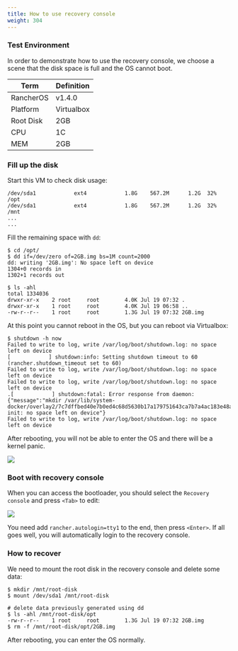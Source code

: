 ```yaml
---
title: How to use recovery console
weight: 304
---
```


### Test Environment

In order to demonstrate how to use the recovery console, we choose a scene that the disk space is full and the OS cannot boot.

| Term                  | Definition                                       |
|-----------------------|--------------------------------------------------|
| RancherOS             |  v1.4.0  |
| Platform              |  Virtualbox |
| Root Disk             |  2GB  |
| CPU                   |  1C   |
| MEM                   |  2GB  |


### Fill up the disk

Start this VM to check disk usage:

```
/dev/sda1            ext4            1.8G    567.2M      1.2G  32% /opt
/dev/sda1            ext4            1.8G    567.2M      1.2G  32% /mnt
...
...
```

Fill the remaining space with `dd`:

```
$ cd /opt/
$ dd if=/dev/zero of=2GB.img bs=1M count=2000
dd: writing '2GB.img': No space left on device
1304+0 records in
1302+1 records out

$ ls -ahl
total 1334036
drwxr-xr-x    2 root     root        4.0K Jul 19 07:32 .
drwxr-xr-x    1 root     root        4.0K Jul 19 06:58 ..
-rw-r--r--    1 root     root        1.3G Jul 19 07:32 2GB.img
```

At this point you cannot reboot in the OS,  but you can reboot via Virtualbox:

```
$ shutdown -h now
Failed to write to log, write /var/log/boot/shutdown.log: no space left on device
[            ] shutdown:info: Setting shutdown timeout to 60 (rancher.shutdown_timeout set to 60)
Failed to write to log, write /var/log/boot/shutdown.log: no space left on device
Failed to write to log, write /var/log/boot/shutdown.log: no space left on device
.[            ] shutdown:fatal: Error response from daemon: {"message":"mkdir /var/lib/system-docker/overlay2/7c7dffbed40e7b0ed4c68d5630b17a179751643ca7b7a4ac183e48a767071684-init: no space left on device"}
Failed to write to log, write /var/log/boot/shutdown.log: no space left on device
```

After rebooting, you will not be able to enter the OS and there will be a kernel panic.

![](https://ws1.sinaimg.cn/mw1024/006tNc79ly1ftf8071p5sj31kw0s14or.jpg)

### Boot with recovery console

When you can access the bootloader, you should select the `Recovery console` and  press `<Tab>` to edit:

![](https://ws3.sinaimg.cn/mw1024/006tNc79ly1ftf7mpir3fj312u0i4a9z.jpg)

You need add `rancher.autologin=tty1` to the end, then press `<Enter>`. If all goes well, you will automatically login to the recovery console.

### How to recover

We need to mount the root disk in the recovery console and delete some data:

```
$ mkdir /mnt/root-disk
$ mount /dev/sda1 /mnt/root-disk

# delete data previously generated using dd
$ ls -ahl /mnt/root-disk/opt
-rw-r--r--    1 root     root        1.3G Jul 19 07:32 2GB.img
$ rm -f /mnt/root-disk/opt/2GB.img
```

After rebooting, you can enter the OS normally.

